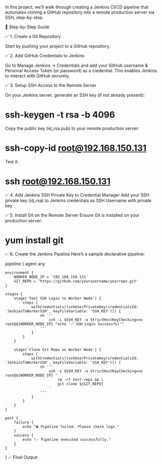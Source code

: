 In this project, we’ll walk through creating a Jenkins CI/CD pipeline that automates cloning a GitHub repository into a remote production server via SSH, step-by-step.

📌 Step-by-Step Guide

✅ 1. Create a Git Repository

Start by pushing your project to a GitHub repository.

✅ 2. Add GitHub Credentials to Jenkins

Go to Manage Jenkins → Credentials and add your GitHub username & Personal Access Token (or password) as a credential. This enables Jenkins to interact with GitHub securely.

✅ 3. Setup SSH Access to the Remote Server

On your Jenkins server, generate an SSH key (if not already present):
# ssh-keygen -t rsa -b 4096

Copy the public key (id_rsa.pub) to your remote production server:
# ssh-copy-id root@192.168.150.131

Test it:
# ssh root@192.168.150.131

✅ 4. Add Jenkins SSH Private Key to Credential Manager
Add your SSH private key (id_rsa) to Jenkins credentials as SSH Username with private key.

✅ 5. Install Git on the Remote Server
Ensure Git is installed on your production server:
# yum install git 

✅ 6. Create the Jenkins Pipeline
Here’s a sample declarative pipeline:

pipeline {
    agent any

    environment {
        WORKER_NODE_IP = '192.168.150.131'
        GIT_REPO = 'https://github.com/yourusername/yourrepo.git'
    }

    stages {
        stage('Test SSH Login to Worker Node') {
            steps {
                withCredentials([sshUserPrivateKey(credentialsId: 'JenkinsToWorkerSSH', keyFileVariable: 'SSH_KEY')]) {
                    sh '''
                        ssh -i $SSH_KEY -o StrictHostKeyChecking=no root@${WORKER_NODE_IP} "echo '✅ SSH Login Successful'"
                    '''
                }
            }
        }

        stage('Clone Git Repo on Worker Node') {
            steps {
                withCredentials([sshUserPrivateKey(credentialsId: 'JenkinsToWorkerSSH', keyFileVariable: 'SSH_KEY')]) {
                    sh '''
                        ssh -i $SSH_KEY -o StrictHostKeyChecking=no root@${WORKER_NODE_IP} '
                            rm -rf test-repo && \
                            git clone ${GIT_REPO}
                        '
                    '''
                }
            }
        }
    }

    post {
        failure {
            echo "❌ Pipeline failed. Please check logs."
        }
        success {
            echo "✅ Pipeline executed successfully."
        }
    }
}
✅ Final Output
